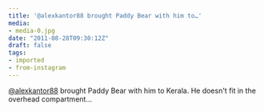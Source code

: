 ```yaml
---
title: '@alexkantor88 brought Paddy Bear with him to…'
media:
- media-0.jpg
date: "2011-08-28T09:30:12Z"
draft: false
tags:
- imported
- from-instagram
---
```

[@alexkantor88](https://instagram.com/alexkantor88) brought Paddy Bear with him to Kerala. He doesn't fit in the overhead compartment…
